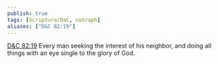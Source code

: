 ```yaml
---
publish: true
tags: [Scripture/DaC, noGraph]
aliases: ["D&C 82:19"]
---
```

[D&C 82:19](https://churchofjesuschrist.org/study/scriptures/dc-testament/dc/82?lang=eng&id=p19#p19) Every man seeking the interest of his neighbor, and doing all things with an eye single to the glory of God.
